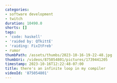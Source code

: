 ```yaml
---
categories:
- software development
- twitch
duration: 10490.0
shorts: []
tags:
- 'code: haskell'
- 'raided by: QTkittE'
- 'raiding: FixItFreb'
- rumor
thumbPath: /assets/thumbs/2023-10-16-19-22-48.jpg
thumbUri: /videos/875054801/pictures/1739441205
timestamp: 2023-10-16T12:22:48-07:00
title: there's an infinite loop in my compiler
videoId: '875054801'
---
```

